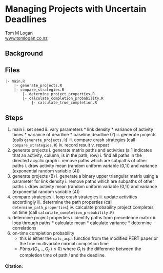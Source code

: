 # Managing Projects with Uncertain Deadlines
Tom M Logan  
www.tomlogan.co.nz

## Background

## Files

    |- main.R
        |- generate_projects.R
        |- compare_strategies.R
            |- determine_project_properties.R
            |- calculate_completion_probability.R
                |- calculate_true_completion.R


## Steps

1. main
    i. set seed
    ii. vary parameters
        * link density
        * variance of activity times
        * variance of deadline
        * baseline deadline (?)
    ii. generate projects (calls `generate_projects.R`)
    iii. compare crash strategies (call `compare_strategies.R`)
    iv. record result
    v. repeat
2. generate projects
    i. generate matrix paths and activities (a 1 indicates that an activity, column, is in the path, row)
    i. find all paths in the directed acyclic graph
    i. remove paths which are subpaths of other paths
    i. draw activity mean (random uniform variable (0,1)) and variance (exponential random variable (4))
2. generate projects (B)
    i. generate a binary upper triangular matrix using a parameter for link density
    i. remove paths which are subpaths of other paths
    i. draw activity mean (random uniform variable (0,1)) and variance (exponential random variable (4))
3. compare strategies
    i. loop crash strategies
    ii. update activities accordingly
    iii. determine the path properties (call `determine_path_properties`)
    iv. calculate probability project completes on time (call `calculate_completion_probability.R`)
4. determine project properties
    i. identify paths from precedence matrix
    ii. loop through paths
        * calculate mean
        * calculate variance
        * determine correlations
4. on-time completion probability
    * this is either the `calc_acpa` function from the modified PERT paper or the true multivariate normal completion time
    * $P(max(G_1, .., G_n) \leq 0)$ where $G_i$ is the difference between the completion time of path $i$ and the deadline.




#### Citation:
